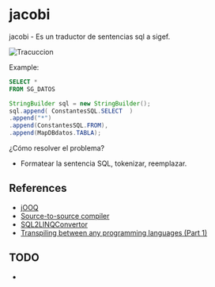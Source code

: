 # jacobi
jacobi - Es un traductor de sentencias sql a sigef.

![Tracuccion](https://idiomasgalion.com/wp-content/uploads/2020/09/traduccion.png)

Example:

```sql
SELECT * 
FROM SG_DATOS
```

```java
StringBuilder sql = new StringBuilder();
sql.append( ConstantesSQL.SELECT  )
.append("*")
.append(ConstantesSQL.FROM),
.append(MapDBdatos.TABLA);
```

¿Cómo resolver el problema?
- Formatear la sentencia SQL, tokenizar, reemplazar.


## References

- [jOOQ](https://www.jooq.org/translate/)
- [Source-to-source compiler](https://en.wikipedia.org/wiki/Source-to-source_compiler)
- [SQL2LINQConvertor](https://github.com/ganeshkamath89/SQL2LINQConvertor)
- [Transpiling between any programming languages (Part 1)](https://engineering.mongodb.com/post/transpiling-between-any-programming-languages-part-1)

## TODO

- 
